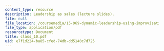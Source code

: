 ```yaml
---
content_type: resource
description: Leadership as sales (lecture slides).
file: null
file_location: /coursemedia/15-969-dynamic-leadership-using-improvisation-in-business-fall-2004/e7f1d224ba85cfed74dbdd5140c7d725_class_10.pdf
file_type: application/pdf
resourcetype: Document
title: class_10.pdf
uid: e7f1d224-ba85-cfed-74db-dd5140c7d725
---
```

